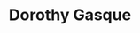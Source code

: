 ---
title: Dorothy Gasque
templateKey: candidate-fragment
firstName: Dorothy
lastName: Gasque
district: 03
state: WA
electionDate: 2018-06-14
electionType: primary
office: house
incumbent: false
website: "http://dorothyforcongress.com/"
donationLink: "https://secure.actblue.com/contribute/page/dorothy4congress"
outcome: "Unknown"
blurb: "While our representatives argue about whether or not to raise the minimum wage, families are struggling to make rent. Dorothy Gasque is running for Congress in Washington’s 3rd district to reform our government and return power to the people rather than corporate interests Congress currently represents."
image: "https://cosmic-s3.imgix.net/5a296de0-c403-11e7-b589-b79c36789960-JD_Site_DorothyGasque_1000x600_102717.jpg"
---